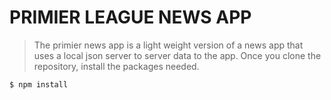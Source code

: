 # PRIMIER LEAGUE NEWS APP

> The primier news app is a light weight version of a news app that uses a local json server to server data to the app.
> Once you clone the repository, install the packages needed.

```
$ npm install
```
